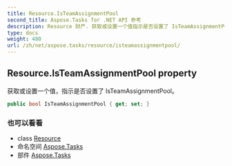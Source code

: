 ```yaml
---
title: Resource.IsTeamAssignmentPool
second_title: Aspose.Tasks for .NET API 参考
description: Resource 财产. 获取或设置一个值指示是否设置了 IsTeamAssignmentPool
type: docs
weight: 480
url: /zh/net/aspose.tasks/resource/isteamassignmentpool/
---
```

## Resource.IsTeamAssignmentPool property

获取或设置一个值，指示是否设置了 IsTeamAssignmentPool。

```csharp
public bool IsTeamAssignmentPool { get; set; }
```

### 也可以看看

* class [Resource](../)
* 命名空间 [Aspose.Tasks](../../resource/)
* 部件 [Aspose.Tasks](../../../)


